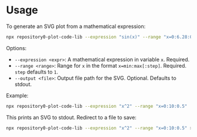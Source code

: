 # Usage

To generate an SVG plot from a mathematical expression:

```bash
npx repository0-plot-code-lib --expression "sin(x)" --range "x=0:6.28:0.1" --output output.svg
```

Options:

- `--expression <expr>`: A mathematical expression in variable `x`. Required.
- `--range <range>`: Range for `x` in the format `x=min:max[:step]`. Required. `step` defaults to `1`.
- `--output <file>`: Output file path for the SVG. Optional. Defaults to stdout.

Example:

```bash
npx repository0-plot-code-lib --expression "x^2" --range "x=0:10:0.5"
```

This prints an SVG to stdout. Redirect to a file to save:

```bash
npx repository0-plot-code-lib --expression "x^2" --range "x=0:10:0.5" > plot.svg
```
